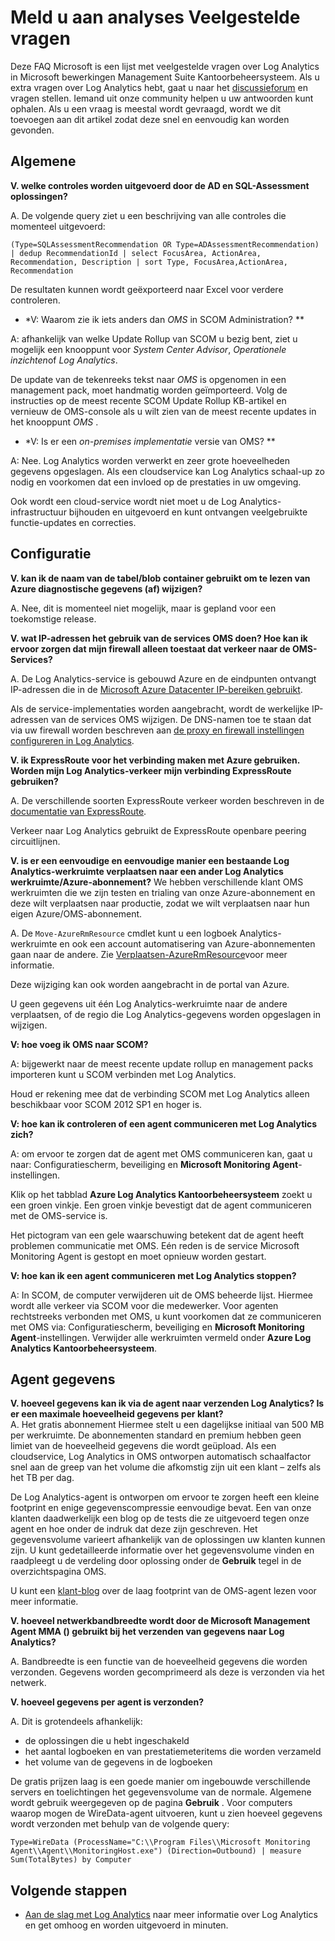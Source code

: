 <properties
    pageTitle="Meld u aan analyses Veelgestelde vragen over | Microsoft Azure"
    description="Antwoorden op veelgestelde vragen over de Log Analytics-service."
    services="log-analytics"
    documentationCenter=""
    authors="bandersmsft"
    manager="jwhit"
    editor=""/>

<tags
    ms.service="log-analytics"
    ms.workload="na"
    ms.tgt_pltfrm="na"
    ms.devlang="na"
    ms.topic="article"
    ms.date="10/10/2016"
    ms.author="banders"/>

# <a name="log-analytics-faq"></a>Meld u aan analyses Veelgestelde vragen

Deze FAQ Microsoft is een lijst met veelgestelde vragen over Log Analytics in Microsoft bewerkingen Management Suite Kantoorbeheersysteem. Als u extra vragen over Log Analytics hebt, gaat u naar het [discussieforum](https://social.msdn.microsoft.com/Forums/azure/home?forum=opinsights) en vragen stellen. Iemand uit onze community helpen u uw antwoorden kunt ophalen. Als u een vraag is meestal wordt gevraagd, wordt we dit toevoegen aan dit artikel zodat deze snel en eenvoudig kan worden gevonden.

## <a name="general"></a>Algemene

**V. welke controles worden uitgevoerd door de AD en SQL-Assessment oplossingen?**

A. De volgende query ziet u een beschrijving van alle controles die momenteel uitgevoerd:

```
(Type=SQLAssessmentRecommendation OR Type=ADAssessmentRecommendation) | dedup RecommendationId | select FocusArea, ActionArea, Recommendation, Description | sort Type, FocusArea,ActionArea, Recommendation
```

De resultaten kunnen wordt geëxporteerd naar Excel voor verdere controleren.

* *V: Waarom zie ik iets anders dan *OMS* in SCOM Administration? **

A: afhankelijk van welke Update Rollup van SCOM u bezig bent, ziet u mogelijk een knooppunt voor *System Center Advisor*, *Operationele inzichten*of *Log Analytics*.

De update van de tekenreeks tekst naar *OMS* is opgenomen in een management pack, moet handmatig worden geïmporteerd. Volg de instructies op de meest recente SCOM Update Rollup KB-artikel en vernieuw de OMS-console als u wilt zien van de meest recente updates in het knooppunt *OMS* .

* *V: Is er een *on-premises implementatie* versie van OMS? **

A: Nee. Log Analytics worden verwerkt en zeer grote hoeveelheden gegevens opgeslagen. Als een cloudservice kan Log Analytics schaal-up zo nodig en voorkomen dat een invloed op de prestaties in uw omgeving.

Ook wordt een cloud-service wordt niet moet u de Log Analytics-infrastructuur bijhouden en uitgevoerd en kunt ontvangen veelgebruikte functie-updates en correcties.

## <a name="configuration"></a>Configuratie
**V. kan ik de naam van de tabel/blob container gebruikt om te lezen van Azure diagnostische gegevens (af) wijzigen?**  

A.  Nee, dit is momenteel niet mogelijk, maar is gepland voor een toekomstige release.

**V. wat IP-adressen het gebruik van de services OMS doen? Hoe kan ik ervoor zorgen dat mijn firewall alleen toestaat dat verkeer naar de OMS-Services?**  

A. De Log Analytics-service is gebouwd Azure en de eindpunten ontvangt IP-adressen die in de [Microsoft Azure Datacenter IP-bereiken gebruikt](http://www.microsoft.com/download/details.aspx?id=41653).

Als de service-implementaties worden aangebracht, wordt de werkelijke IP-adressen van de services OMS wijzigen. De DNS-namen toe te staan dat via uw firewall worden beschreven aan [de proxy en firewall instellingen configureren in Log Analytics](log-analytics-proxy-firewall.md).

**V. ik ExpressRoute voor het verbinding maken met Azure gebruiken. Worden mijn Log Analytics-verkeer mijn verbinding ExpressRoute gebruiken?**  

A. De verschillende soorten ExpressRoute verkeer worden beschreven in de [documentatie van ExpressRoute](./expressroute/expressroute-faqs.md#supported-services).

Verkeer naar Log Analytics gebruikt de ExpressRoute openbare peering circuitlijnen.

**V. is er een eenvoudige en eenvoudige manier een bestaande Log Analytics-werkruimte verplaatsen naar een ander Log Analytics werkruimte/Azure-abonnement?**  We hebben verschillende klant OMS werkruimten die we zijn testen en trialing van onze Azure-abonnement en deze wilt verplaatsen naar productie, zodat we wilt verplaatsen naar hun eigen Azure/OMS-abonnement.  

A. De `Move-AzureRmResource` cmdlet kunt u een logboek Analytics-werkruimte en ook een account automatisering van Azure-abonnementen gaan naar de andere. Zie [Verplaatsen-AzureRmResource](http://msdn.microsoft.com/library/mt652516.aspx)voor meer informatie.

Deze wijziging kan ook worden aangebracht in de portal van Azure.

U geen gegevens uit één Log Analytics-werkruimte naar de andere verplaatsen, of de regio die Log Analytics-gegevens worden opgeslagen in wijzigen.

**V: hoe voeg ik OMS naar SCOM?**

A: bijgewerkt naar de meest recente update rollup en management packs importeren kunt u SCOM verbinden met Log Analytics.

Houd er rekening mee dat de verbinding SCOM met Log Analytics alleen beschikbaar voor SCOM 2012 SP1 en hoger is.

**V: hoe kan ik controleren of een agent communiceren met Log Analytics zich?**

A: om ervoor te zorgen dat de agent met OMS communiceren kan, gaat u naar: Configuratiescherm, beveiliging en **Microsoft Monitoring Agent**-instellingen.

Klik op het tabblad **Azure Log Analytics Kantoorbeheersysteem** zoekt u een groen vinkje. Een groen vinkje bevestigt dat de agent communiceren met de OMS-service is.

Het pictogram van een gele waarschuwing betekent dat de agent heeft problemen communicatie met OMS. Eén reden is de service Microsoft Monitoring Agent is gestopt en moet opnieuw worden gestart.

**V: hoe kan ik een agent communiceren met Log Analytics stoppen?**

A: In SCOM, de computer verwijderen uit de OMS beheerde lijst. Hiermee wordt alle verkeer via SCOM voor die medewerker. Voor agenten rechtstreeks verbonden met OMS, u kunt voorkomen dat ze communiceren met OMS via: Configuratiescherm, beveiliging en **Microsoft Monitoring Agent**-instellingen.
Verwijder alle werkruimten vermeld onder **Azure Log Analytics Kantoorbeheersysteem**.

## <a name="agent-data"></a>Agent gegevens

**V. hoeveel gegevens kan ik via de agent naar verzenden Log Analytics? Is er een maximale hoeveelheid gegevens per klant?**  
A. Het gratis abonnement Hiermee stelt u een dagelijkse initiaal van 500 MB per werkruimte. De abonnementen standard en premium hebben geen limiet van de hoeveelheid gegevens die wordt geüpload. Als een cloudservice, Log Analytics in OMS ontworpen automatisch schaalfactor snel aan de greep van het volume die afkomstig zijn uit een klant – zelfs als het TB per dag.

De Log Analytics-agent is ontworpen om ervoor te zorgen heeft een kleine footprint en enige gegevenscompressie eenvoudige bevat. Een van onze klanten daadwerkelijk een blog op de tests die ze uitgevoerd tegen onze agent en hoe onder de indruk dat deze zijn geschreven. Het gegevensvolume varieert afhankelijk van de oplossingen uw klanten kunnen zijn. U kunt gedetailleerde informatie over het gegevensvolume vinden en raadpleegt u de verdeling door oplossing onder de **Gebruik** tegel in de overzichtspagina OMS.

U kunt een [klant-blog](http://thoughtsonopsmgr.blogspot.com/2015/09/one-small-footprint-for-server-one.html) over de laag footprint van de OMS-agent lezen voor meer informatie.

**V. hoeveel netwerkbandbreedte wordt door de Microsoft Management Agent MMA () gebruikt bij het verzenden van gegevens naar Log Analytics?**

A. Bandbreedte is een functie van de hoeveelheid gegevens die worden verzonden. Gegevens worden gecomprimeerd als deze is verzonden via het netwerk.

**V. hoeveel gegevens per agent is verzonden?**

A. Dit is grotendeels afhankelijk:

- de oplossingen die u hebt ingeschakeld
- het aantal logboeken en van prestatiemeteritems die worden verzameld
- het volume van de gegevens in de logboeken

De gratis prijzen laag is een goede manier om ingebouwde verschillende servers en toelichtingen het gegevensvolume van de normale. Algemene wordt gebruik weergegeven op de pagina **Gebruik** .
Voor computers waarop mogen de WireData-agent uitvoeren, kunt u zien hoeveel gegevens wordt verzonden met behulp van de volgende query:

```
Type=WireData (ProcessName="C:\\Program Files\\Microsoft Monitoring Agent\\Agent\\MonitoringHost.exe") (Direction=Outbound) | measure Sum(TotalBytes) by Computer
```



## <a name="next-steps"></a>Volgende stappen

- [Aan de slag met Log Analytics](log-analytics-get-started.md) naar meer informatie over Log Analytics en get omhoog en worden uitgevoerd in minuten.
